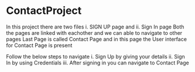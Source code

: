 # ContactProject
In this project there are two files i. SIGN UP page and ii. Sign In page
Both the pages are linked with eachother and we can able to navigate to other pages
Last Page is called Contact Page and in this page the User interface for Contact Page is present

Follow the below steps to navigate
i. Sign Up by giving your details
ii. Sign In by using Credentials
iii. After signing in you can navigate to Contact Page

